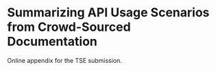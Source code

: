 # Summarizing API Usage Scenarios from Crowd-Sourced Documentation
Online appendix for the TSE submission.
